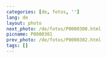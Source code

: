 ```yaml
---
categories: [de, fotos, '']
lang: de
layout: photo
next_photo: /de/fotos/P0000300.html
picname: P0000301
prev_photo: /de/fotos/P0000302.html
tags: []
---
```

